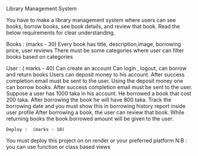 Library Management System

You have to make a library management system where users can see books, borrow books, see book details, and review that book. Read the below requirements for clear understanding.

Books :  (marks - 30)
Every book has title, description,image, borrowing price, user reviews
There must be some categories where user can filter books based on categories

User :  ( marks - 40)
Can create an account
Can login , logout, can borrow and return books
Users can deposit money to his account. After success completion email must be sent to the user.
Using the deposit money one can borrow books. After success completion email must be sent to the user. Suppose a user has 1000 taka in his account. He borrowed a book that cost 200 taka. After borrowing the book he will have 800 taka.
Track the borrowing date and you must show this in borrowing history report inside user profile
After borrowing a book, the user can review that book.
While returning books the book borrowed amount will be given to the user. 

	Deploy :  (marks - 10)
You must deploy this project on on render or your preferred platform
	N:B : you can use function or class based views
